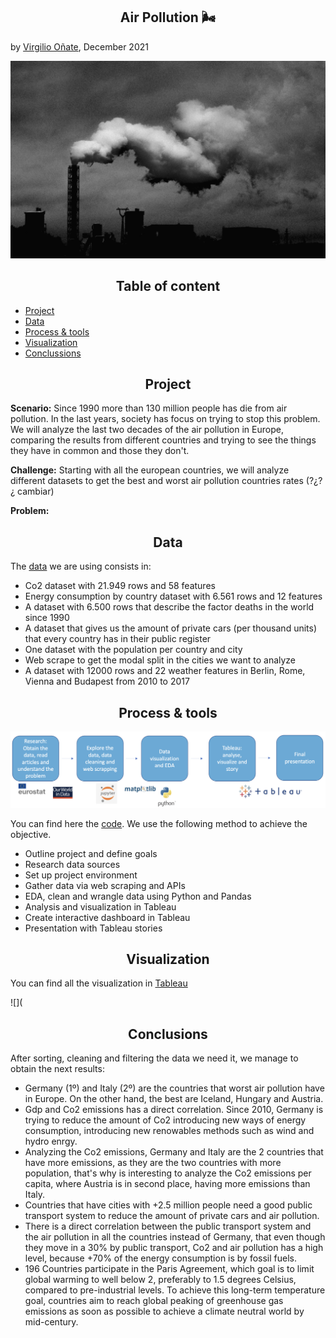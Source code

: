 <h2 align="center"> Air Pollution 🌬 </h2>

by [Virgilio Oñate](https://github.com/vonate5), December 2021

![](images/air_pollution.jpg)

<h2 align="center"> Table of content </h2> 

- [Project](https://github.com/vonate5/final_project#-project-)
- [Data](https://github.com/vonate5/final_project#-data-)
- [Process & tools](https://github.com/vonate5/final_project#-data-)
- [Visualization](https://github.com/vonate5/final_project#-visualization-)
- [Conclussions](https://github.com/vonate5/final_project#-conclusions-)

<h2 align="center"> Project </h2> 

**Scenario:**
Since 1990 more than 130 million people has die from air pollution. In the last years, society has focus on trying to stop this problem.
We will analyze the last two decades of the air pollution in Europe, comparing the results from different countries and trying to see the things they have in common  and those they don't.

**Challenge:**
Starting with all the european countries, we will analyze different datasets to get the best and worst air pollution countries rates (?¿?¿ cambiar)

**Problem:**

<h2 align="center"> Data </h2> 

The [data](https://github.com/vonate5/final_project/tree/main/data) we are using consists in:

- Co2 dataset with 21.949 rows and 58 features
- Energy consumption by country dataset with 6.561 rows and 12 features
- A dataset with 6.500 rows that describe the factor deaths in the world since 1990
- A dataset that gives us the amount of private cars (per thousand units) that every country has in their public register
- One dataset with the population per country and city
- Web scrape to get the modal split in the cities we want to analyze
- A dataset with 12000 rows and 22 weather features in Berlin, Rome, Vienna and Budapest from 2010 to 2017


<h2 align="center"> Process & tools </h2> 

![](images/workflow.jpg)

You can find here the [code](https://github.com/vonate5/final_project/blob/main/code/final_project.ipynb). We use the following method to achieve the objective.

- Outline project and define goals
- Research data sources
- Set up project environment
- Gather data via web scraping and APIs
- EDA, clean and wrangle data using Python and Pandas
- Analysis and visualization in Tableau
- Create interactive dashboard in Tableau
- Presentation with Tableau stories

<h2 align="center"> Visualization </h2> 

You can find all the visualization in [Tableau]()

![](

<h2 align="center"> Conclusions </h2> 

After sorting, cleaning and filtering the data we need it, we manage to obtain the next results:
- Germany (1º) and Italy (2º) are the countries that worst air pollution have in Europe. On the other hand, the best are Iceland, Hungary and Austria.
- Gdp and Co2 emissions has a direct correlation. Since 2010, Germany is trying to reduce the amount of Co2 introducing new ways of energy consumption, introducing new renowables methods such as wind and hydro enrgy.
- Analyzing the Co2 emissions, Germany and Italy are the 2 countries that have more emissions, as they are the two countries with more population, that's why is interesting to analyze the Co2 emissions per capita, where Austria is in second place, having more emissions than Italy. 
- Countries that have cities with +2.5 million people need a good public transport system to reduce the amount of private cars and air pollution.
- There is a direct correlation between the public transport system and the air pollution in all the countries instead of Germany, that even though they move in a 30% by public transport, Co2 and air pollution has a high level, because +70% of the energy consumption is by fossil fuels.
- 196 Countries participate in the Paris Agreement, which  goal is to limit global warming to well below 2, preferably to 1.5 degrees Celsius, compared to pre-industrial levels. To achieve this long-term temperature goal, countries aim to reach global peaking of greenhouse gas emissions as soon as possible to achieve a climate neutral world by mid-century.





